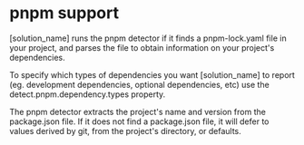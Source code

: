 # pnpm support


[solution_name] runs the pnpm detector if it finds a pnpm-lock.yaml file in your project, and parses the file to obtain information on your project's dependencies.

To specify which types of dependencies you want [solution_name] to report (eg. development dependencies, optional dependencies, etc) use the detect.pnpm.dependency.types property.

The pnpm detector extracts the project's name and version from the package.json file.  If it does not find a package.json file, it will defer to values derived by git, from the project's directory, or defaults.


